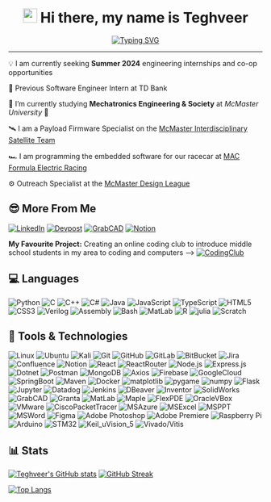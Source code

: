 <h1 align="center">
  <img src="https://media.giphy.com/media/hvRJCLFzcasrR4ia7z/giphy.gif" width="28">
  Hi there, my name is Teghveer
</h1>
<p align="center"> 
  <a href="https://git.io/typing-svg"><img src="https://readme-typing-svg.herokuapp.com?font=Fira+Code&pause=1000&color=30F755&center=true&vCenter=true&width=435&lines=Welcome+to+my+GitHub+page;You+can+call+me+Tegh;Engineering+Student;Software+Developer;Problem+Solver" alt="Typing SVG" /></a> </h1>
</p>

---
<!--- Updated: Jan 24,2024 ---> 

<!--- <h3 align="center"> Enthusiastic about fast cars, aviation, deep space, and machine learning... </h3> --->

💡 I am currently seeking **Summer 2024** engineering internships and co-op opportunities

🏦 Previous Software Engineer Intern at TD Bank

🤖 I’m currently studying **Mechatronics Engineering & Society** at *McMaster University* 🍁

🛰️ I am a Payload Firmware Specialist on the <a href="https://mcmasterneudose.ca/" target="_blank">McMaster Interdisciplinary Satellite Team</a>

🏎️ I am programming the embedded software for our racecar at <a href="https://macformularacing.com/" target="_blank">MAC Formula Electric Racing</a>

⚙️ Outreach Specialist at the <a href="https://www.mcmasterdesignleague.com/" target="_blank">McMaster Design League</a>

## 😎 More From Me
[![LinkedIn](https://img.shields.io/badge/LinkedIn-%230077B5.svg?style=for-the-badge&logo=linkedin&logoColor=white)](https://linkedin.com/in/teghveerateliey)
[![Devpost](https://img.shields.io/badge/Devpost-%230D597F.svg?style=for-the-badge&logo=devpost&logoColor=white)](https://devpost.com/Tegh25)
[![GrabCAD](https://img.shields.io/badge/GrabCAD-FF0000.svg?style=for-the-badge)](https://workbench.grabcad.com/teghveer.ateliey-1)
[![Notion](https://img.shields.io/badge/First--Year_Eng_Projects-000000.svg?style=for-the-badge&logo=notion&logoColor=white)](https://atelieyt.notion.site/atelieyt/Teghveer-Singh-Ateliey-ce61191a22cd43b78d930792bfe42196)

**My Favourite Project:** Creating an online coding club to introduce middle school students in my area to coding and computers --> [![CodingClub](https://img.shields.io/badge/Online_Coding_Club-A9225C.svg?style=for-the-badge)](https://sites.google.com/view/c0dingclub/home)

## 💻 Languages
![Python](https://img.shields.io/badge/python-3670A0?style=for-the-badge&logo=python&logoColor=ffdd54)
![C](https://img.shields.io/badge/c-292D36.svg?style=for-the-badge&logo=c&logoColor=A8B9CC)
![C++](https://img.shields.io/badge/C++-00599C.svg?style=for-the-badge&logo=cplusplus&logoColor=white)
![C#](https://img.shields.io/badge/C%23-512BD4.svg?style=for-the-badge&logo=csharp&logoColor=white)
![Java](https://img.shields.io/badge/java-%23ED8B00.svg?style=for-the-badge&logo=java&logoColor=white)
![JavaScript](https://img.shields.io/badge/javascript-%23323330.svg?style=for-the-badge&logo=javascript&logoColor=%23F7DF1E)
![TypeScript](https://img.shields.io/badge/typescript-%23323330.svg?style=for-the-badge&logo=typescript&logoColor=3178C6)
![HTML5](https://img.shields.io/badge/html5-%23E34F26.svg?style=for-the-badge&logo=html5&logoColor=white)
![CSS3](https://img.shields.io/badge/css3-1572B6.svg?style=for-the-badge&logo=css3&logoColor=white)
![Verilog](https://img.shields.io/badge/Verilog-F0F0F0.svg?style=for-the-badge)
![Assembly](https://img.shields.io/badge/Assembly-0091BD.svg?style=for-the-badge&logo=arm&logoColor=white)
![Bash](https://img.shields.io/badge/Bash-1B1E24.svg?style=for-the-badge&logo=gnubash&logoColor=4EAA25)
![MatLab](https://img.shields.io/badge/Matlab-0085CA.svg?style=for-the-badge)
![R](https://img.shields.io/badge/R-lightgrey.svg?style=for-the-badge&logo=R&logoColor=276DC3)
![julia](https://img.shields.io/badge/julia-9558B2.svg?style=for-the-badge&logo=julia&logoColor=white)
![Scratch](https://img.shields.io/badge/Scratch-4D97FF.svg?style=for-the-badge&logo=scratch&logoColor=white)

## 🔧 Tools & Technologies
![Linux](https://img.shields.io/badge/Linux-FCC624.svg?style=for-the-badge&logo=linux&logoColor=black)
![Ubuntu](https://img.shields.io/badge/Ubuntu-E95420.svg?style=for-the-badge&logo=ubuntu&logoColor=white)
![Kali](https://img.shields.io/badge/Kali-557C94.svg?style=for-the-badge&logo=kalilinux&logoColor=white)
![Git](https://img.shields.io/badge/git-%23F05033.svg?style=for-the-badge&logo=git&logoColor=white)
![GitHub](https://img.shields.io/badge/github-%23121011.svg?style=for-the-badge&logo=github&logoColor=white)
![GitLab](https://img.shields.io/badge/gitlab-FC6D26.svg?style=for-the-badge&logo=gitlab&logoColor=white)
![BitBucket](https://img.shields.io/badge/Bitbucket-0052CC.svg?style=for-the-badge&logo=bitbucket&logoColor=white)
![Jira](https://img.shields.io/badge/jira-0052CC.svg?style=for-the-badge&logo=jirasoftware&logoColor=white)
![Confluence](https://img.shields.io/badge/Confluence-172B4D.svg?style=for-the-badge&logo=confluence&logoColor=white)
![Notion](https://img.shields.io/badge/Notion-%23000000.svg?style=for-the-badge&logo=notion&logoColor=white)
![React](https://img.shields.io/badge/react-%2320232a.svg?style=for-the-badge&logo=react&logoColor=%2361DAFB)
![ReactRouter](https://img.shields.io/badge/React_Router-CA4245.svg?style=for-the-badge&logo=reactrouter&logoColor=white)
![Node.js](https://img.shields.io/badge/Node.js-339933.svg?style=for-the-badge&logo=node.js&logoColor=white)
![Express.js](https://img.shields.io/badge/Express.js-000000.svg?style=for-the-badge&logo=express&logoColor=white)
![Dotnet](https://img.shields.io/badge/.NET-512BD4.svg?style=for-the-badge&logo=.net&logoColor=white)
![Postman](https://img.shields.io/badge/Postman-FF6C37.svg?style=for-the-badge&logo=postman&logoColor=white)
![MongoDB](https://img.shields.io/badge/MongoDB-%234ea94b.svg?style=for-the-badge&logo=mongodb&logoColor=white)
![Axios](https://img.shields.io/badge/Axios-5A29E4.svg?style=for-the-badge&logo=Axios&logoColor=white)
![Firebase](https://img.shields.io/badge/Firebase-FFCA28.svg?style=for-the-badge&logo=firebase&logoColor=black)
![GoogleCloud](https://img.shields.io/badge/Google_Cloud-4285F4.svg?style=for-the-badge&logo=googlecloud&logoColor=white)
![SpringBoot](https://img.shields.io/badge/Spring_Boot-6DB33F.svg?style=for-the-badge&logo=springboot&logoColor=white)
![Maven](https://img.shields.io/badge/Apache_Maven-C71A36.svg?style=for-the-badge&logo=apachemaven&logoColor=white)
![Docker](https://img.shields.io/badge/Docker-2496ED.svg?style=for-the-badge&logo=Docker&logoColor=white)
![matplotlib](https://img.shields.io/badge/matplotlib-8BEAF5.svg?style=for-the-badge&logoColor=white)
![pygame](https://img.shields.io/badge/pygame-61CD60.svg?style=for-the-badge&logoColor=white)
![numpy](https://img.shields.io/badge/numpy-013243.svg?style=for-the-badge&logo=numpy&logoColor=white)
![Flask](https://img.shields.io/badge/flask-%23000.svg?style=for-the-badge&logo=flask&logoColor=white)
![Jupyter](https://img.shields.io/badge/Jupyter-F37626.svg?style=for-the-badge&logo=Jupyter&logoColor=white)
![Datadog](https://img.shields.io/badge/DataDog-632CA6.svg?style=for-the-badge&logo=datadog&logoColor=white)
![Jenkins](https://img.shields.io/badge/Jenkins-D24939.svg?style=for-the-badge&logo=jenkins&logoColor=white)
![DBeaver](https://img.shields.io/badge/DBeaver-FD5750.svg?style=for-the-badge)
![Inventor](https://img.shields.io/badge/Autodesk_Inventor-0696D7.svg?style=for-the-badge&logo=autodesk&logoColor=white)
![SolidWorks](https://img.shields.io/badge/SOLIDWORKS-005386.svg?style=for-the-badge&logo=dassaultsystemes&logoColor=white)
![GrabCAD](https://img.shields.io/badge/GrabCAD-FF0000.svg?style=for-the-badge)
![Granta](https://img.shields.io/badge/Granta_EduPack-FFB71B.svg?style=for-the-badge&logo=ansys&logoColor=black)
![MatLab](https://img.shields.io/badge/Matlab-0085CA.svg?style=for-the-badge)
![Maple](https://img.shields.io/badge/Maple-004088.svg?style=for-the-badge)
![FlexPDE](https://img.shields.io/badge/FlexPDE-FFD000.svg?style=for-the-badge)
![OracleVBox](https://img.shields.io/badge/Oracle_VirtualBox-F80000.svg?style=for-the-badge&logo=oracle&logoColor=white)
![VMware](https://img.shields.io/badge/VMware_Workstation-607078.svg?style=for-the-badge&logo=vmware&logoColor=white)
![CiscoPacketTracer](https://img.shields.io/badge/Cisco_Packet_Tracer-1BA0D7.svg?style=for-the-badge&logo=cisco&logoColor=white)
![MSAzure](https://img.shields.io/badge/Microsoft_Azure-0078D4.svg?style=for-the-badge&logo=MicrosoftAzure&logoColor=white)
![MSExcel](https://img.shields.io/badge/Microsoft_Excel-217346.svg?style=for-the-badge&logo=microsoftexcel&logoColor=white)
![MSPPT](https://img.shields.io/badge/Microsoft_PowerPoint-B7472A.svg?style=for-the-badge&logo=microsoftpowerpoint&logoColor=white)
![MSWord](https://img.shields.io/badge/Microsoft_Word-2B579A.svg?style=for-the-badge&logo=microsoftword&logoColor=white)
![Figma](https://img.shields.io/badge/figma-%23F24E1E.svg?style=for-the-badge&logo=figma&logoColor=white)
![Adobe Photoshop](https://img.shields.io/badge/Adobe%20Photoshop-081C38.svg?style=for-the-badge&logo=adobephotoshop&logoColor=31A8FF)
![Adobe Premiere](https://img.shields.io/badge/Adobe%20Premiere_Pro-2C2C4A.svg?style=for-the-badge&logo=adobepremierepro&logoColor=9999FF)
![Raspberry Pi](https://img.shields.io/badge/-RaspberryPi-C51A4A?style=for-the-badge&logo=Raspberry-Pi)
![Arduino](https://img.shields.io/badge/-Arduino-FFFFFF?style=for-the-badge&logo=arduino&logoColor=blue)
![STM32](https://img.shields.io/badge/-STM32-03234B?style=for-the-badge&logo=STMicroelectronics)
![Keil_uVision_5](https://img.shields.io/badge/Keil_uVision_5-347535.svg?style=for-the-badge)
![Vivado/Vitis](https://img.shields.io/badge/Vivado/Vitis-CC0000.svg?style=for-the-badge)

## 📊 Stats

[![Teghveer's GitHub stats](https://github-readme-stats-sigma-five.vercel.app/api?username=tegh25&show_icons=true&theme=dark)](https://github.com/anuraghazra/github-readme-stats) [![GitHub Streak](https://github-readme-streak-stats.herokuapp.com?user=tegh25&theme=dark)](https://git.io/streak-stats)

[![Top Langs](https://github-readme-stats.vercel.app/api/top-langs/?username=tegh25&langs_count=10&layout=compact&theme=dark&show_icons=true)](https://github.com/anuraghazra/github-readme-stats)
